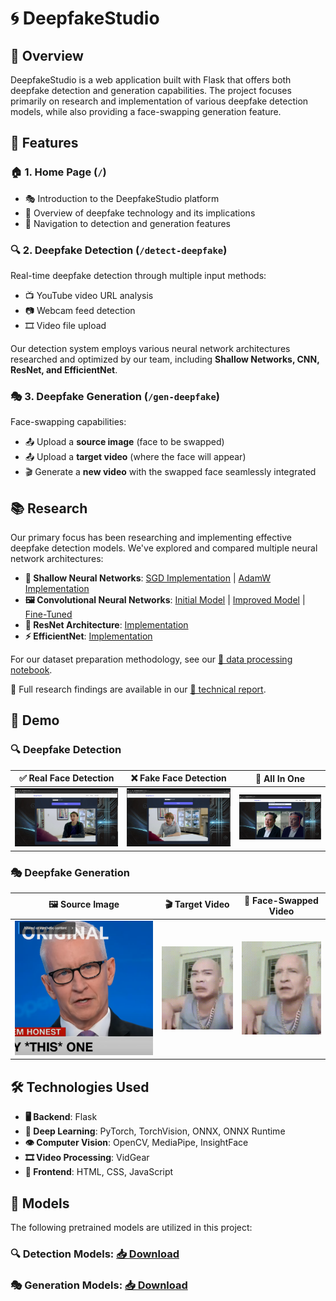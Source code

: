 # 🌀 DeepfakeStudio  

## 🌟 Overview  
DeepfakeStudio is a web application built with Flask that offers both deepfake detection and generation capabilities. The project focuses primarily on research and implementation of various deepfake detection models, while also providing a face-swapping generation feature.  

## 🚀 Features  

### 🏠 1. Home Page (`/`)  
- 🎭 Introduction to the DeepfakeStudio platform  
- 📖 Overview of deepfake technology and its implications  
- 🔗 Navigation to detection and generation features  

### 🔍 2. Deepfake Detection (`/detect-deepfake`)  
Real-time deepfake detection through multiple input methods:  
- 📺 YouTube video URL analysis  
- 📷 Webcam feed detection  
- 🎞 Video file upload  

Our detection system employs various neural network architectures researched and optimized by our team, including **Shallow Networks, CNN, ResNet, and EfficientNet**.  

### 🎭 3. Deepfake Generation (`/gen-deepfake`)  
Face-swapping capabilities:  
- 📤 Upload a **source image** (face to be swapped)  
- 📤 Upload a **target video** (where the face will appear)  
- 🎬 Generate a **new video** with the swapped face seamlessly integrated  

## 📚 Research  

Our primary focus has been researching and implementing effective deepfake detection models. We've explored and compared multiple neural network architectures:  

- **🧠 Shallow Neural Networks**: [SGD Implementation](https://www.kaggle.com/code/phnghunh2704/last-shallow-sgd) | [AdamW Implementation](https://www.kaggle.com/code/phnghunh2704/last-shallow-adamw)  
- **🖼 Convolutional Neural Networks**: [Initial Model](https://www.kaggle.com/code/quynhfptct24/trung-nhan-wik4) | [Improved Model](https://www.kaggle.com/code/quynhfptct24/trung-nhan-w5) | [Fine-Tuned](https://www.kaggle.com/code/thameshuynh/w6-quynh-new) 
- **🎯 ResNet Architecture**: [Implementation](https://www.kaggle.com/code/daofoah/resnet-daeepfake)  
- **⚡ EfficientNet**: [Implementation](https://www.kaggle.com/code/daofoah/efficient-daeepfake)  

For our dataset preparation methodology, see our [📝 data processing notebook](https://www.kaggle.com/code/thameshuynh/train-val-test).  

📌 Full research findings are available in our [📄 technical report](https://www.overleaf.com/read/hbzsdfxvtydh#bf2f3d).  

## 🎥 Demo  

### 🔍 Deepfake Detection  
| ✅ Real Face Detection | ❌ Fake Face Detection | 🔄 All In One |  
|:-------------------:|:-------------------:|:----------------------:|  
| ![Real Face Detection](demo/demo_real.png) | ![Fake Face Detection](demo/demo_fake.png) | ![All In One](demo/fake_and_real.png) |  

### 🎭 Deepfake Generation  
| 🖼 Source Image | 🎬 Target Video | 🔀 Face-Swapped Video |  
|:--------------:|:--------------:|:------------------:|  
| ![Source Face](demo/source.png) | ![Original Video](demo/target.gif) | ![Face-Swapped Video](demo/demo.gif) |  

## 🛠 Technologies Used  
- **🖥 Backend**: Flask  
- **🧠 Deep Learning**: PyTorch, TorchVision, ONNX, ONNX Runtime  
- **👁 Computer Vision**: OpenCV, MediaPipe, InsightFace  
- **🎞 Video Processing**: VidGear  
- **🎨 Frontend**: HTML, CSS, JavaScript  

## 🤖 Models  
The following pretrained models are utilized in this project:  

### 🔍 Detection Models: [📥 Download](https://drive.google.com/file/d/11iiJCkNPaspD2vWK0ynEdFDwGmHMGfq0/view?usp=drive_link)  

### 🎭 Generation Models: [📥 Download](https://drive.google.com/file/d/1nBhHZTfpDSwxfnqFbS_5pTA7_AJarIIQ/view?usp=drive_link)  
